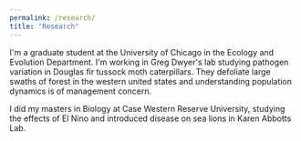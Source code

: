 ```yaml
---
permalink: /research/
title: "Research"
---
```


I'm a graduate student at the University of Chicago in the Ecology and Evolution Department. I'm working in Greg Dwyer's lab studying pathogen variation in Douglas fir tussock moth caterpillars. They defoliate large swaths of forest in the western united states and understanding population dynamics is of management concern. 

I did my masters in Biology at Case Western Reserve University, studying the effects of El Nino and introduced disease on sea lions in Karen Abbotts Lab.
